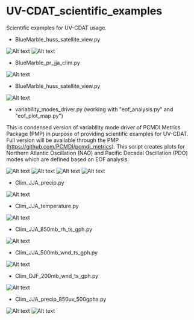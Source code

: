 # UV-CDAT_scientific_examples

Scientific examples for UV-CDAT usage.

* BlueMarble_huss_satellite_view.py

![Alt text](./plots/BlueMarble_huss_satellite_view_daytimeview.png?raw=true "Specific Humidity Snapshot")
![Alt text](./plots/BlueMarble_huss_satellite_view_nighttimeview.png?raw=true "Specific Humidity Snapshot")

* BlueMarble_pr_jja_clim.py 

![Alt text](./plots/BlueMarble_pr_jja_clim.png?raw=true "Seasonal -JJA- Precipitation Climatology")

* BlueMarble_huss_satellite_view.py 

![Alt text](./plots/BlueMarble_huss_jja_clim.png?raw=true "Seasonal -JJA- Precipitation Climatology")

* variability_modes_driver.py (working with "eof_analysis.py" and "eof_plot_map.py")

This is condensed version of variability mode driver of PCMDI Metrics Package (PMP) in purpose of providing scientific examples for UV-CDAT. Full version will be available through the PMP (https://github.com/PCMDI/pcmdi_metrics). This script creates plots for Northern Atlantic Oscillation (NAO) and Pacific Decadal Oscillation (PDO) modes which are defined based on EOF analysis.

![Alt text](./plot/NAO_psl_eof1_DJF_ERAINT_1989-2009.png?raw=true "NAO DJF ERAINT")
![Alt text](./plot/NAO_psl_eof1_DJF_ERAINT_1989-2009_teleconnection.png?raw=true "NAO DJF ERAINT teleconnection")
![Alt text](./plot/PDO_ts_eof1_DJF_HadISST_1870-2012.png?raw=true "PDO HadISST")
![Alt text](./plot/PDO_ts_eof1_DJF_HadISST_1870-2012_teleconnection.png?raw=true "PDO HadISST")

* Clim_JJA_precip.py 

![Alt text](./plots/example_sfc_pr_jja_clim.png?raw=true "Seasonal -JJA- Precipitation Climatology")

* Clim_JJA_temperature.py

![Alt text](./plots/example_sfc_tas_jja_clim.png?raw=true "Seasonal -JJA- Temperature Climatology")

* Clim_JJA_850mb_rh_ts_gph.py 

![Alt text](./plots/example_850mb_rh_ts_gph_jja_clim.png?raw=true "Seasonal -JJA- Climatology at 850hPa level")

* Clim_JJA_500mb_wnd_ts_gph.py

![Alt text](./plots/example_500mb_wnd_ts_gph_jja_clim.png?raw=true "Seasonal -JJA- Climatology at 500hPa level")

* Clim_DJF_200mb_wnd_ts_gph.py

![Alt text](./plots/example_200mb_wnd_ts_gph_djf_clim.png?raw=true "Seasonal -DJF- Climatology at 200hPa level")

* Clim_JJA_precip_850uv_500gpha.py

![Alt text](./plots/Clim_JJA_precip_850uv_500gpha_global.png?raw=true "Seasonal -JJA- Climatology")
![Alt text](./plots/Clim_JJA_precip_850uv_500gpha_asia.png?raw=true "Seasonal -JJA- Climatology")


